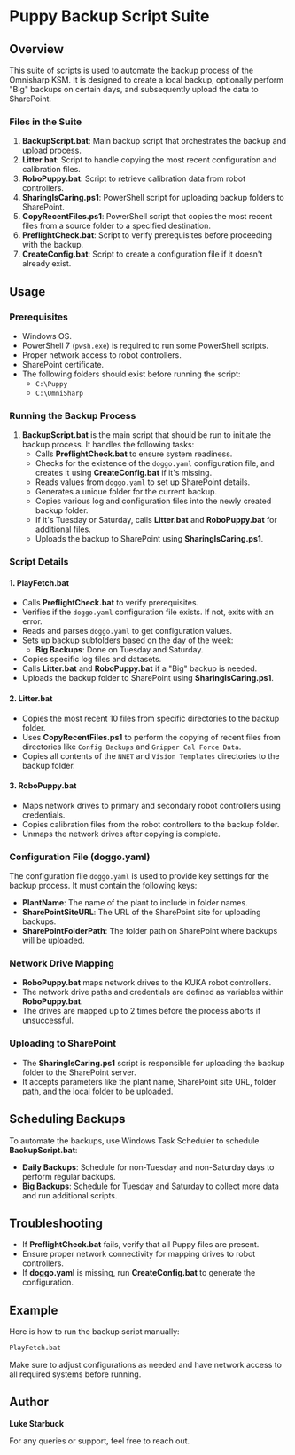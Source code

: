 # Puppy Backup Script Suite

## Overview

This suite of scripts is used to automate the backup process of the Omnisharp KSM. It is designed to create a local backup, optionally perform "Big" backups on certain days, and subsequently upload the data to SharePoint.

### Files in the Suite

1. **BackupScript.bat**: Main backup script that orchestrates the backup and upload process.
2. **Litter.bat**: Script to handle copying the most recent configuration and calibration files.
3. **RoboPuppy.bat**: Script to retrieve calibration data from robot controllers.
4. **SharingIsCaring.ps1**: PowerShell script for uploading backup folders to SharePoint.
5. **CopyRecentFiles.ps1**: PowerShell script that copies the most recent files from a source folder to a specified destination.
6. **PreflightCheck.bat**: Script to verify prerequisites before proceeding with the backup.
7. **CreateConfig.bat**: Script to create a configuration file if it doesn't already exist.

## Usage

### Prerequisites

- Windows OS.
- PowerShell 7 (`pwsh.exe`) is required to run some PowerShell scripts.
- Proper network access to robot controllers.
- SharePoint certificate.
- The following folders should exist before running the script:
  - `C:\Puppy`
  - `C:\OmniSharp`

### Running the Backup Process

1. **BackupScript.bat** is the main script that should be run to initiate the backup process. It handles the following tasks:
   - Calls **PreflightCheck.bat** to ensure system readiness.
   - Checks for the existence of the `doggo.yaml` configuration file, and creates it using **CreateConfig.bat** if it's missing.
   - Reads values from `doggo.yaml` to set up SharePoint details.
   - Generates a unique folder for the current backup.
   - Copies various log and configuration files into the newly created backup folder.
   - If it's Tuesday or Saturday, calls **Litter.bat** and **RoboPuppy.bat** for additional files.
   - Uploads the backup to SharePoint using **SharingIsCaring.ps1**.

### Script Details

#### 1. PlayFetch.bat

- Calls **PreflightCheck.bat** to verify prerequisites.
- Verifies if the `doggo.yaml` configuration file exists. If not, exits with an error.
- Reads and parses `doggo.yaml` to get configuration values.
- Sets up backup subfolders based on the day of the week:
  - **Big Backups**: Done on Tuesday and Saturday.
- Copies specific log files and datasets.
- Calls **Litter.bat** and **RoboPuppy.bat** if a "Big" backup is needed.
- Uploads the backup folder to SharePoint using **SharingIsCaring.ps1**.

#### 2. Litter.bat

- Copies the most recent 10 files from specific directories to the backup folder.
- Uses **CopyRecentFiles.ps1** to perform the copying of recent files from directories like `Config Backups` and `Gripper Cal Force Data`.
- Copies all contents of the `NNET` and `Vision Templates` directories to the backup folder.

#### 3. RoboPuppy.bat

- Maps network drives to primary and secondary robot controllers using credentials.
- Copies calibration files from the robot controllers to the backup folder.
- Unmaps the network drives after copying is complete.

### Configuration File (doggo.yaml)

The configuration file `doggo.yaml` is used to provide key settings for the backup process. It must contain the following keys:

- **PlantName**: The name of the plant to include in folder names.
- **SharePointSiteURL**: The URL of the SharePoint site for uploading backups.
- **SharePointFolderPath**: The folder path on SharePoint where backups will be uploaded.

### Network Drive Mapping

- **RoboPuppy.bat** maps network drives to the KUKA robot controllers.
- The network drive paths and credentials are defined as variables within **RoboPuppy.bat**.
- The drives are mapped up to 2 times before the process aborts if unsuccessful.

### Uploading to SharePoint

- The **SharingIsCaring.ps1** script is responsible for uploading the backup folder to the SharePoint server.
- It accepts parameters like the plant name, SharePoint site URL, folder path, and the local folder to be uploaded.

## Scheduling Backups

To automate the backups, use Windows Task Scheduler to schedule **BackupScript.bat**:

- **Daily Backups**: Schedule for non-Tuesday and non-Saturday days to perform regular backups.
- **Big Backups**: Schedule for Tuesday and Saturday to collect more data and run additional scripts.

## Troubleshooting

- If **PreflightCheck.bat** fails, verify that all Puppy files are present.
- Ensure proper network connectivity for mapping drives to robot controllers.
- If **doggo.yaml** is missing, run **CreateConfig.bat** to generate the configuration.

## Example

Here is how to run the backup script manually:

```sh
PlayFetch.bat
```

Make sure to adjust configurations as needed and have network access to all required systems before running.

## Author

**Luke Starbuck**

For any queries or support, feel free to reach out.

